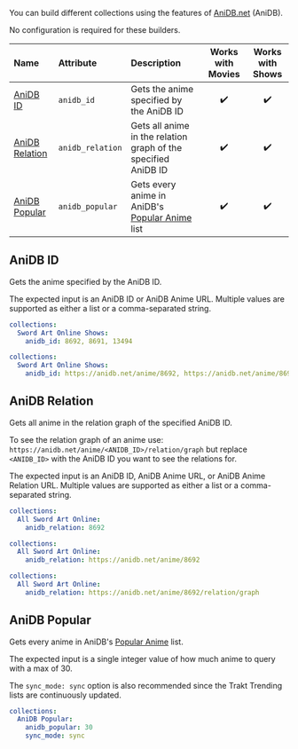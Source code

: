 You can build different collections using the features of [AniDB.net](https://anidb.net/) (AniDB).

No configuration is required for these builders.

| Name | Attribute | Description | Works with Movies | Works with Shows |
| :-- | :-- | :-- | :--: | :--: |
| [AniDB ID](#anidb-id) | `anidb_id` | Gets the anime specified by the AniDB ID | :heavy_check_mark: | :heavy_check_mark: |
| [AniDB Relation](#anidb-relation) | `anidb_relation` | Gets all anime in the relation graph of the specified AniDB ID | :heavy_check_mark: | :heavy_check_mark: |
| [AniDB Popular](#anidb-popular) | `anidb_popular` | Gets every anime in AniDB's [Popular Anime](https://anidb.net/latest/anime/popular/?h=1) list | :heavy_check_mark: | :heavy_check_mark: |

## AniDB ID
Gets the anime specified by the AniDB ID.

The expected input is an AniDB ID or AniDB Anime URL. Multiple values are supported as either a list or a comma-separated string.

```yaml
collections:
  Sword Art Online Shows:
    anidb_id: 8692, 8691, 13494
```
```yaml
collections:
  Sword Art Online Shows:
    anidb_id: https://anidb.net/anime/8692, https://anidb.net/anime/8691, https://anidb.net/anime/13494
```

## AniDB Relation
Gets all anime in the relation graph of the specified AniDB ID.

To see the relation graph of an anime use: `https://anidb.net/anime/<ANIDB_ID>/relation/graph` but replace `<ANIDB_ID>` with the AniDB ID you want to see the relations for.

The expected input is an AniDB ID, AniDB Anime URL, or AniDB Anime Relation URL. Multiple values are supported as either a list or a comma-separated string.

```yaml
collections:
  All Sword Art Online:
    anidb_relation: 8692
```
```yaml
collections:
  All Sword Art Online:
    anidb_relation: https://anidb.net/anime/8692
```
```yaml
collections:
  All Sword Art Online:
    anidb_relation: https://anidb.net/anime/8692/relation/graph
```

## AniDB Popular
Gets every anime in AniDB's [Popular Anime](https://anidb.net/latest/anime/popular/?h=1) list.

The expected input is a single integer value of how much anime to query with a max of 30.

The `sync_mode: sync` option is also recommended since the Trakt Trending lists are continuously updated.

```yaml
collections:
  AniDB Popular:
    anidb_popular: 30
    sync_mode: sync
```